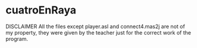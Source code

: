 # cuatroEnRaya

DISCLAIMER
All the files except player.asl and connect4.mas2j are not of my property,
they were given by the teacher just for the correct work of the program. 
